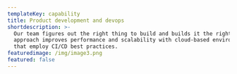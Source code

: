 ```yaml
---
templateKey: capability
title: Product development and devops
shortdescription: >-
  Our team figures out the right thing to build and builds it the right way. Our
  approach improves performance and scalability with cloud-based environments
  that employ CI/CD best practices.
featuredimage: /img/image3.png
featured: false
---
```


